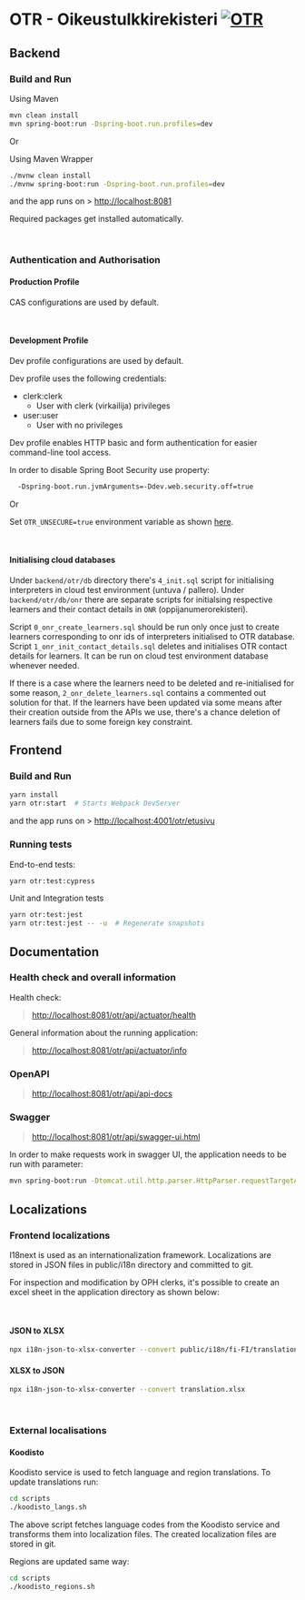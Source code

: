 # OTR - Oikeustulkkirekisteri [![OTR](https://github.com/Opetushallitus/kieli-ja-kaantajatutkinnot/actions/workflows/otr.yml/badge.svg?branch=dev)](https://github.com/Opetushallitus/kieli-ja-kaantajatutkinnot/actions/workflows/otr.yml)

## Backend

### Build and Run

Using Maven

```sh
mvn clean install
mvn spring-boot:run -Dspring-boot.run.profiles=dev
```

Or

Using Maven Wrapper

```sh
./mvnw clean install
./mvnw spring-boot:run -Dspring-boot.run.profiles=dev
```

and the app runs on > <http://localhost:8081>

Required packages get installed automatically.

&nbsp;

### Authentication and Authorisation

#### Production Profile

CAS configurations are used by default.

&nbsp;

#### Development Profile

Dev profile configurations are used by default.

Dev profile uses the following credentials:

- clerk:clerk
  - User with clerk (virkailija) privileges
- user:user
  - User with no privileges

Dev profile enables HTTP basic and form authentication for easier command-line tool access.

In order to disable Spring Boot Security use property:

```sh
  -Dspring-boot.run.jvmArguments=-Ddev.web.security.off=true
```

Or

Set `OTR_UNSECURE=true` environment variable as shown [here](../README.md#development).

&nbsp;

#### Initialising cloud databases

Under `backend/otr/db` directory there's `4_init.sql` script for initialising interpreters
in cloud test environment (untuva / pallero). Under `backend/otr/db/onr` there are separate
scripts for initialsing respective learners and their contact details in `ONR`
(oppijanumerorekisteri).

Script `0_onr_create_learners.sql` should be run only once just to create learners corresponding
to onr ids of interpreters initialised to OTR database. Script `1_onr_init_contact_details.sql`
deletes and initialises OTR contact details for learners. It can be run on cloud test environment
database whenever needed.

If there is a case where the learners need to be deleted and re-initialised for some reason,
`2_onr_delete_learners.sql` contains a commented out solution for that. If the learners have
been updated via some means after their creation outside from the APIs we use, there's a
chance deletion of learners fails due to some foreign key constraint.

## Frontend

### Build and Run

```sh
yarn install
yarn otr:start  # Starts Webpack DevServer
```

and the app runs on > <http://localhost:4001/otr/etusivu>

### Running tests

End-to-end tests:

```sh
yarn otr:test:cypress
```

Unit and Integration tests

```sh
yarn otr:test:jest
yarn otr:test:jest -- -u  # Regenerate snapshots
```

## Documentation

### Health check and overall information

Health check:

> <http://localhost:8081/otr/api/actuator/health>

General information about the running application:

> <http://localhost:8081/otr/api/actuator/info>

### OpenAPI

> <http://localhost:8081/otr/api/api-docs>

### Swagger

> <http://localhost:8081/otr/api/swagger-ui.html>

In order to make requests work in swagger UI, the application needs to be run with parameter:

```sh
mvn spring-boot:run -Dtomcat.util.http.parser.HttpParser.requestTargetAllow=|{}
```

## Localizations

### Frontend localizations

I18next is used as an internationalization framework. Localizations are stored in JSON files in public/i18n directory and committed to git.

For inspection and modification by OPH clerks, it's possible to create an excel sheet in the application directory as shown below:

&nbsp;

#### JSON to XLSX

```sh
npx i18n-json-to-xlsx-converter --convert public/i18n/fi-FI/translation.json
```

#### XLSX to JSON

```sh
npx i18n-json-to-xlsx-converter --convert translation.xlsx
```

&nbsp;

### External localisations

#### Koodisto

Koodisto service is used to fetch language and region translations. To update translations run:

```sh
cd scripts
./koodisto_langs.sh
```

The above script fetches language codes from the Koodisto service and transforms them into localization files. The created localization files are stored in git.

Regions are updated same way:

```sh
cd scripts
./koodisto_regions.sh
```
